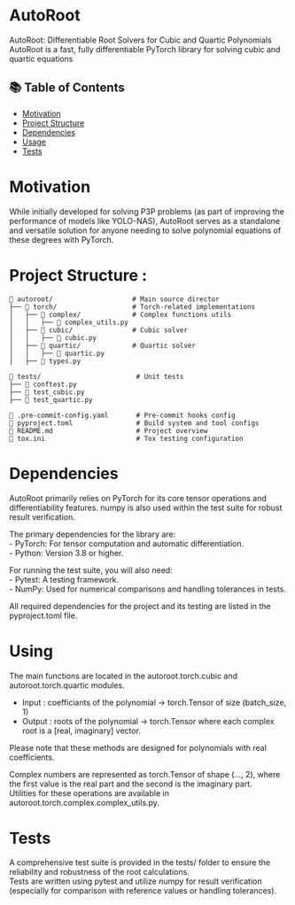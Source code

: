 # AutoRoot
AutoRoot: Differentiable Root Solvers for Cubic and Quartic Polynomials AutoRoot is a fast, fully differentiable PyTorch library for solving cubic and quartic equations


## 📚 Table of Contents
- [Motivation](#motivation)
- [Project Structure](#project-structure)
- [Dependencies](#dependencies)
- [Usage](#usage)
- [Tests](#tests)

# Motivation 
While initially developed for solving P3P problems (as part of improving the performance of models like YOLO-NAS), AutoRoot serves as a standalone and versatile solution for anyone needing to solve polynomial equations of these degrees with PyTorch.


# Project Structure : 
```
📂 autoroot/                    # Main source director  
├── 📁 torch/                   # Torch-related implementations  
│   ├── 📁 complex/             # Complex functions utils  
│   │   ├── 📄 complex_utils.py  
│   ├── 📁 cubic/               # Cubic solver  
│   │   ├── 📄 cubic.py  
│   ├── 📁 quartic/             # Quartic solver  
│   │   ├── 📄 quartic.py  
│   ├── 📄 types.py      
  
📂 tests/                        # Unit tests  
├── 📄 conftest.py                       
├── 📄 test_cubic.py  
├── 📄 test_quartic.py  
  
📄 .pre-commit-config.yaml       # Pre-commit hooks config   
📄 pyproject.toml                # Build system and tool configs  
📄 README.md                     # Project overview  
📄 tox.ini                       # Tox testing configuration  
```
# Dependencies
AutoRoot primarily relies on PyTorch for its core tensor operations and differentiability features. numpy is also used within the test suite for robust result verification.  

The primary dependencies for the library are:  
    - PyTorch: For tensor computation and automatic differentiation.  
    - Python: Version 3.8 or higher.  

For running the test suite, you will also need:  
    - Pytest: A testing framework.  
    - NumPy: Used for numerical comparisons and handling tolerances in tests.       

All required dependencies for the project and its testing are listed in the pyproject.toml file.

# Using 
The main functions are located in the autoroot.torch.cubic and autoroot.torch.quartic modules.   

  - Input : coefficiants of the polynomial ->  torch.Tensor of size (batch_size, 1)  
  - Output : roots of the polynomial -> torch.Tensor where each complex root is a [real, imaginary]  vector.  

Please note that these methods are designed for polynomials with real coefficients.    

Complex numbers are represented as torch.Tensor of shape (..., 2), where the first value is the real part and the second is the imaginary part.  
Utilities for these operations are available in autoroot.torch.complex.complex_utils.py.  

# Tests
A comprehensive test suite is provided in the tests/ folder to ensure the reliability and robustness of the root calculations.  
Tests are written using pytest and utilize numpy for result verification (especially for comparison with reference values or handling tolerances).
